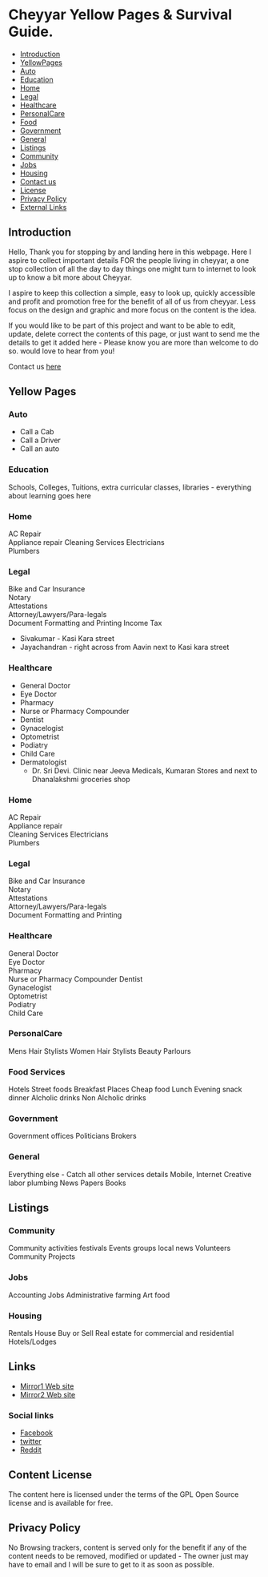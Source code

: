 # Cheyyar Yellow Pages & Survival Guide.
- [Introduction](#Introduction)
- [YellowPages](#YellowPages)
- [Auto](#Auto)
- [Education](#Education)
- [Home](#Home)
- [Legal](#Legal)
- [Healthcare](#Healthcare)
- [PersonalCare](#PersonalCare)
- [Food](#Food)
- [Government](#Government)
- [General](#General)
- [Listings](#Listings)
- [Community](#Community)
- [Jobs](#Jobs)
- [Housing](#Housing)
- [Contact us](#Contact_us])
- [License](#license)
- [Privacy Policy ](#Privacy_Policy)
- [External Links](#links)

## Introduction

Hello, Thank you for stopping by and landing here in this webpage. Here I aspire to collect important details FOR the people living in cheyyar, a one stop collection of all the day to day things one might turn to internet to look up to know a bit more about Cheyyar.

I aspire to keep this collection a simple, easy to look up, quickly accessible and profit and promotion free for the benefit of all of us from cheyyar.  Less focus on the design and graphic and more focus on the content is the idea.

If you would like to be part of this project and want to be able to edit, update, delete  correct the contents of this page, or just want to send me the details to get it added here - Please know you are more than welcome to do so. would love to hear from you!

Contact us [here](#Contact_us)

## Yellow Pages

###  Auto

* Call a Cab
* Call a Driver
* Call an auto

 

### Education 
Schools, Colleges, Tuitions, extra curricular classes, libraries - everything about learning goes here

 
###  Home 

AC Repair        
Appliance repair 
Cleaning Services
Electricians     
Plumbers         


###   Legal 

Bike and Car Insurance           
Notary                           
Attestations                     
Attorney/Lawyers/Para-legals     
Document Formatting and Printing
Income Tax 
* Sivakumar - Kasi Kara street 
* Jayachandran - right across from Aavin next to Kasi kara street 




###   Healthcare 
* General Doctor               	
* Eye Doctor                   	
* Pharmacy                     	
* Nurse or Pharmacy Compounder 	
* Dentist                      	
* Gynacelogist                 	
* Optometrist                  	
* Podiatry                     	
* Child Care
* Dermatologist
	* 	Dr. Sri Devi. Clinic near Jeeva Medicals, Kumaran Stores and next to Dhanalakshmi groceries shop


###  Home
AC Repair         
Appliance repair  
Cleaning Services
Electricians      
Plumbers          


###   Legal

Bike and Car Insurance          
Notary                          
Attestations                    
Attorney/Lawyers/Para-legals    
Document Formatting and Printing


###   Healthcare
General Doctor              
Eye Doctor                  
Pharmacy                    
Nurse or Pharmacy Compounder
Dentist                     
Gynacelogist                
Optometrist                 
Podiatry                    
Child Care                  


###   PersonalCare
Mens Hair Stylists
Women Hair Stylists 
Beauty Parlours 

###   Food Services
Hotels
Street foods 
Breakfast Places
Cheap food
Lunch
Evening snack
dinner
Alcholic drinks 
Non Alcholic drinks 

###   Government 
Government offices
Politicians
Brokers


###   General 
Everything else - Catch all other services details
Mobile, 
Internet
Creative
labor
plumbing
News Papers 
Books 


## Listings

###  Community
Community activities
festivals
Events
groups
local news
Volunteers
Community Projects 

###  Jobs
Accounting Jobs
Administrative
farming
Art
food

### Housing
Rentals
House Buy or Sell
Real estate for commercial and residential
Hotels/Lodges


## Links

* [Mirror1 Web site](https://cheyyar.com)
* [Mirror2 Web site](https://cheyyaru.com)

### Social links

* [Facebook](https://facebook.com)
* [twitter](https://twitter.com)
* [Reddit](https://twitter.com)


## Content License

The content here is licensed under the terms of the GPL Open Source license and is available for free.

## Privacy Policy

No Browsing trackers, content is served only for the benefit if any of the content needs to be removed, modified or updated - The owner just may have to email and I will be sure to get to it as soon as possible. 
